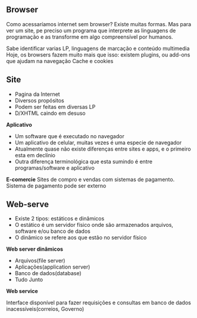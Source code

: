 ## Browser

Como acessaríamos internet sem browser?
Existe muitas formas. Mas para ver um site, pe preciso um programa que 
interprete as linguagens de programação e as transforme em algo 
compreensível por humanos. 

Sabe identificar varias LP, linguagens de marcação e conteúdo multimedia
Hoje, os browsers fazem muito mais que isso: existem plugins, ou add-ons
que ajudam na navegação
Cache e cookies


## Site
- Pagina da Internet
- Diversos propósitos
- Podem ser feitas em diversas LP
- D/XHTML caindo em desuso


**Aplicativo**
- Um software que é executado no navegador
- Um aplicativo de celular, muitas vezes é uma especie de navegador
- Atualmente quase não existe diferenças entre sites e apps, e o primeiro esta em declínio
- Outra diferença terminológica que esta sumindo é entre programas/software e aplicativo


**E-comercie**
Sites de compro e vendas com sistemas de pagamento. Sistema de pagamento pode ser externo


## Web-serve
- Existe 2 tipos: estáticos e dinâmicos
- O estático é um servidor físico onde são armazenados arquivos, software e/ou banco de dados
- O dinâmico se refere aos que estão no servidor físico

**Web server dinâmicos**
- Arquivos(file server)
- Aplicações(application server)
- Banco de dados(database)
- Tudo Junto 

**Web service**

Interface disponível para fazer requisições e consultas
em banco de dados inacessíveis(correios, Governo)

